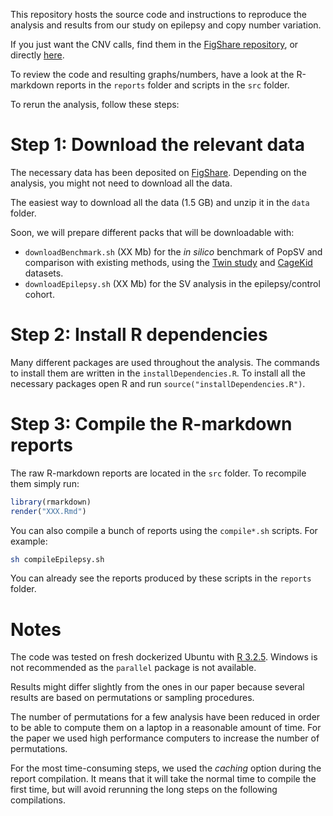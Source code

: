 This repository hosts the source code and instructions to reproduce the analysis and results from our study on epilepsy and copy number variation.

If you just want the CNV calls, find them in the [FigShare repository](https://figshare.com/s/20dfdedcc4718e465185), or directly [here](https://ndownloader.figshare.com/files/6994223?private_link=20dfdedcc4718e465185).

To review the code and resulting graphs/numbers, have a look at the R-markdown reports in the `reports` folder and scripts in the `src` folder.

To rerun the analysis, follow these steps:

# Step 1: Download the relevant data

The necessary data has been deposited on [FigShare](https://figshare.com/s/20dfdedcc4718e465185). Depending on the analysis, you might not need to download all the data.

The easiest way to download all the data (1.5 GB) and unzip it in the `data` folder.

Soon, we will prepare different packs that will be downloadable with:

+ `downloadBenchmark.sh` (XX Mb) for the *in silico* benchmark of PopSV and comparison with existing methods, using the [Twin study](https://www.ebi.ac.uk/ena/data/view/PRJEB8308) and [CageKid](https://www.ebi.ac.uk/ega/studies/EGAS00001000083) datasets.
+ `downloadEpilepsy.sh` (XX Mb) for the SV analysis in the epilepsy/control cohort.


# Step 2: Install R dependencies

Many different packages are used throughout the analysis. The commands to install them are written in the `installDependencies.R`. To install all the necessary packages open R and run `source("installDependencies.R")`.

# Step 3: Compile the R-markdown reports

The raw R-markdown reports are located in the `src` folder. To recompile them simply run:

```r
library(rmarkdown)
render("XXX.Rmd")
```

You can also compile a bunch of reports using the `compile*.sh` scripts. For example:

```sh
sh compileEpilepsy.sh
```

You can already see the reports produced by these scripts in the `reports` folder. 

# Notes

The code was tested on fresh dockerized Ubuntu with [R 3.2.5](). Windows is not recommended as the `parallel` package is not available.

Results might differ slightly from the ones in our paper because several results are based on permutations or sampling procedures.

The number of permutations for a few analysis have been reduced in order to be able to compute them on a laptop in a reasonable amount of time. For the paper we used high performance computers to increase the number of permutations.

For the most time-consuming steps, we used the *caching* option during the report compilation. It means that it will take the normal time to compile the first time, but will avoid rerunning the long steps on the following compilations.
